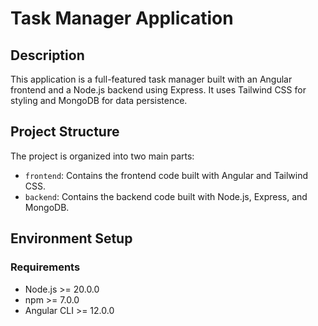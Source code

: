# Task Manager Application

## Description

This application is a full-featured task manager built with an Angular frontend and a Node.js backend using Express. It uses Tailwind CSS for styling and MongoDB for data persistence.

## Project Structure

The project is organized into two main parts:

- `frontend`: Contains the frontend code built with Angular and Tailwind CSS.
- `backend`: Contains the backend code built with Node.js, Express, and MongoDB.

## Environment Setup

### Requirements

- Node.js >= 20.0.0
- npm >= 7.0.0
- Angular CLI >= 12.0.0
